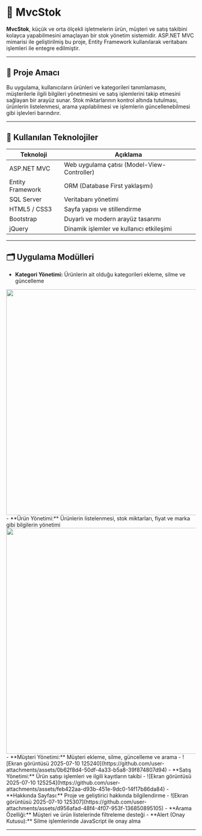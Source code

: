 # 🧾 MvcStok

**MvcStok**, küçük ve orta ölçekli işletmelerin ürün, müşteri ve satış takibini kolayca yapabilmesini amaçlayan bir stok yönetim sistemidir. ASP.NET MVC mimarisi ile geliştirilmiş bu proje, Entity Framework kullanılarak veritabanı işlemleri ile entegre edilmiştir.

---

## 📌 Proje Amacı

Bu uygulama, kullanıcıların ürünleri ve kategorileri tanımlamasını, müşterilerle ilgili bilgileri yönetmesini ve satış işlemlerini takip etmesini sağlayan bir arayüz sunar. Stok miktarlarının kontrol altında tutulması, ürünlerin listelenmesi, arama yapılabilmesi ve işlemlerin güncellenebilmesi gibi işlevleri barındırır.

---

## 🚀 Kullanılan Teknolojiler

| Teknoloji         | Açıklama                                 |
|------------------|------------------------------------------|
| ASP.NET MVC       | Web uygulama çatısı (Model-View-Controller) |
| Entity Framework  | ORM (Database First yaklaşımı)          |
| SQL Server        | Veritabanı yönetimi                     |
| HTML5 / CSS3      | Sayfa yapısı ve stillendirme            |
| Bootstrap         | Duyarlı ve modern arayüz tasarımı       |
| jQuery            | Dinamik işlemler ve kullanıcı etkileşimi|

---

## 🗂️ Uygulama Modülleri

- **Kategori Yönetimi:** Ürünlerin ait olduğu kategorileri ekleme, silme ve güncelleme
<img src="https://github.com/user-attachments/assets/47c6a0f4-c186-4e95-8269-00a91a8ecca1" width="600"/>
- **Ürün Yönetimi:** Ürünlerin listelenmesi, stok miktarları, fiyat ve marka gibi bilgilerin yönetimi
<img src="https://github.com/user-attachments/assets/4a70319f-c9de-47ec-bbc0-a9625d4e753f" width="600"/>
- **Müşteri Yönetimi:** Müşteri ekleme, silme, güncelleme ve arama
- ![Ekran görüntüsü 2025-07-10 125240](https://github.com/user-attachments/assets/0b62f8d4-50df-4a33-b5a8-39f874807d94)
- **Satış Yönetimi:** Ürün satışı işlemleri ve ilgili kayıtların takibi
- ![Ekran görüntüsü 2025-07-10 125254](https://github.com/user-attachments/assets/feb422aa-d93b-451e-9dc0-14f17b86da84)
- **Hakkında Sayfası:** Proje ve geliştirici hakkında bilgilendirme
- ![Ekran görüntüsü 2025-07-10 125307](https://github.com/user-attachments/assets/d956afad-48f4-4f07-953f-136850895105)
- **Arama Özelliği:** Müşteri ve ürün listelerinde filtreleme desteği
- **Alert (Onay Kutusu):** Silme işlemlerinde JavaScript ile onay alma

---








